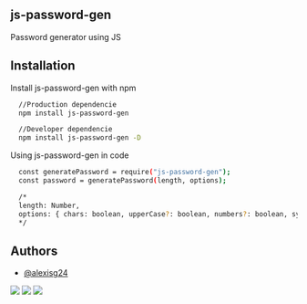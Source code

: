 ## js-password-gen

Password generator using JS


## Installation

Install js-password-gen with npm

```bash
  //Production dependencie
  npm install js-password-gen

  //Developer dependencie
  npm install js-password-gen -D
```

Using js-password-gen in code

```bash
  const generatePassword = require("js-password-gen");
  const password = generatePassword(length, options);

  /*
  length: Number,
  options: { chars: boolean, upperCase?: boolean, numbers?: boolean, symbols?: boolean }
  */
```


    
## Authors

- [@alexisg24](https://www.github.com/alexisg24)

![](https://img.shields.io/twitter/follow/MasterCR_)  ![](https://img.shields.io/github/followers/alexisg24?style=social) ![](https://img.shields.io/github/stars/alexisg24/js-password-gen?style=social)
